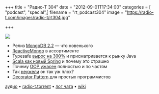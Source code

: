 +++
title = "Радио-Т 304"
date = "2012-09-01T17:34:00"
categories = [ "podcast", "special",]
filename = "rt_podcast304"
image = "https://radio-t.com/images/radio-t/rt304.jpg"

+++

![](https://radio-t.com/images/radio-t/rt304.jpg)

* Релиз [MongoDB 2.2](http://www.opennet.ru/opennews/art.shtml?num=34702) — что новенького
* [ReactiveMongo](https://github.com/zenexity/ReactiveMongo) в ассортименте
* Typesafe [вырос на 300%](http://www.forbes.com/sites/petercohan/2012/08/30/typesafes-300-growth-targets-6-billion-java-market/) и присматривается к рынку Java
* [Scala как новый Spring](http://www.theserverside.com/feature/Disruptive-forces-in-Java-Is-Scala-the-new-Spring-framework) и почему это страшно
* Почему [OOP ужасен](http://harmful.cat-v.org/software/OO_programming/why_oo_sucks) полностью и по частям
* Так [неужели](http://www.enrico-franchi.org/2012/08/does-object-oriented-programming-really.html) он так уж плох?
* [Decorator Pattern](http://zishanbilal.wordpress.com/2011/04/28/design-patterns-by-examples-decorator-pattern/) для простых программистов

[аудио](http://cdn.radio-t.com/rt_podcast304.mp3) • [radio-t.torrent](http://cdn.radio-t.com/torrents/rt_podcast304.mp3.torrent) • [лог чата](http://chat.radio-t.com/logs/radio-t-304.html) • [wiki](http://wiki.radio-t.com/%D0%92%D1%8B%D0%BF%D1%83%D1%81%D0%BA_304)<audio src="http://cdn.radio-t.com/rt_podcast304.mp3" preload="none"></audio>
